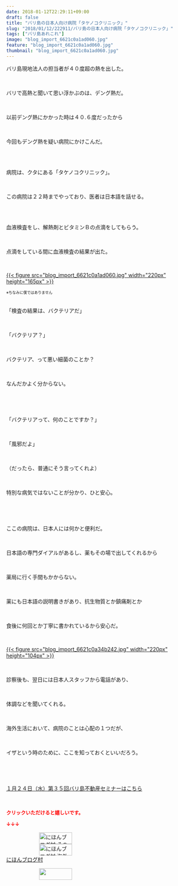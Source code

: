 ```yaml
---
date: 2018-01-12T22:29:11+09:00
draft: false
title: "バリ島の日本人向け病院「タケノコクリニック」"
slug: "2018/01/12/222911/バリ島の日本人向け病院「タケノコクリニック」"
tags: ["バリ島あれこれ"]
image: "blog_import_6621c0a1ad060.jpg"
feature: "blog_import_6621c0a1ad060.jpg"
thumbnail: "blog_import_6621c0a1ad060.jpg"
---
```

<p>バリ島現地法人の担当者が４０度超の熱を出した。</p><p> </p><p>バリで高熱と聞いて思い浮かぶのは、デング熱だ。</p><p> </p><p>以前デング熱にかかった時は４０.６度だったから</p><p> </p><p>今回もデング熱を疑い病院にかけこんだ。</p><p> </p><p><br/>病院は、クタにある「タケノコクリニック」。</p><p> </p><p>この病院は２２時までやっており、医者は日本語を話せる。</p><p> </p><p><br/>血液検査をし、解熱剤とビタミンＢの点滴をしてもらう。</p><p> </p><p>点滴をしている間に血液検査の結果が出た。</p><p> </p><p><a href="blog_import_6621c0a1ad060.jpg">{{< figure src="blog_import_6621c0a1ad060.jpg" width="220px" height="165px" >}}</a></p><p><span style="font-size: 0.7em;">※ちなみに僕ではありません</span></p><p><br/>「検査の結果は、バクテリアだ」</p><p> </p><p>「バクテリア？」</p><p> </p><p>バクテリア、って悪い細菌のことか？　</p><p> </p><p>なんだかよく分からない。</p><p> </p><p> </p><p>「バクテリアって、何のことですか？」</p><p> </p><p>「風邪だよ」</p><p> </p><p>（だったら、普通にそう言ってくれよ）</p><p> </p><p>特別な病気ではないことが分かり、ひと安心。</p><p> </p><p> </p><p>ここの病院は、日本人には何かと便利だ。</p><p> </p><p>日本語の専門ダイアルがあるし、薬もその場で出してくれるから</p><p> </p><p>薬局に行く手間もかからない。</p><p> </p><p>薬にも日本語の説明書きがあり、抗生物質とか鎮痛剤とか</p><p> </p><p>食後に何回とか丁寧に書かれているから安心だ。</p><p> </p><p><a href="blog_import_6621c0a34b242.jpg">{{< figure src="blog_import_6621c0a34b242.jpg" width="220px" height="104px" >}}</a></p><p> </p><p>診察後も、翌日には日本人スタッフから電話があり、</p><p> </p><p>体調などを聞いてくれる。</p><p> </p><p>海外生活において、病院のことは心配の１つだが、</p><p> </p><p>イザという時のために、ここを知っておくといいだろう。</p><p> </p><p> </p><p><a href="iin.co.jp" target="_blank">１月２４日（水）第３５回バリ島不動産セミナーはこちら</a></p><p> </p><p><font color="#ff0000" size="2"><strong>クリックいただけると嬉しいです。</strong></font></p><p><font color="#ff0000" size="2"><strong>↓↓↓</strong></font></p><p><a href="ranking.html?p_cid=01260127" id="&amp;blogmura_banner" target="_blank"><img alt="にほんブログ村 その他生活ブログ 不動産投資へ" border="0" height="31" src="data:image/svg+xml;charset=utf-8,%3Csvg%20xmlns%3D%22http%3A%2F%2Fwww.w3.org%2F2000%2Fsvg%22%20title%3D%22Placeholder%20for%20Images%22%20role%3D%22presentation%22%20viewBox%3D%220%200%2088%2031%22%20%2F%3E" width="88" data-src="https://img-proxy.blog-video.jp/images?url=http%3A%2F%2Flife.blogmura.com%2Fhudousantoushi%2Fimg%2Fhudousantoushi88_31.gif" style="aspect-ratio: auto 88 / 31;"/><noscript><img alt="にほんブログ村 その他生活ブログ 不動産投資へ" border="0" height="31" src="https://img-proxy.blog-video.jp/images?url=http%3A%2F%2Flife.blogmura.com%2Fhudousantoushi%2Fimg%2Fhudousantoushi88_31.gif" width="88"></noscript></a><br/><a href="ranking.html?p_cid=01260127" target="_blank"><img alt="にほんブログ村 海外生活ブログ バリ島情報へ" border="0" height="31" src="data:image/svg+xml;charset=utf-8,%3Csvg%20xmlns%3D%22http%3A%2F%2Fwww.w3.org%2F2000%2Fsvg%22%20title%3D%22Placeholder%20for%20Images%22%20role%3D%22presentation%22%20viewBox%3D%220%200%2088%2031%22%20%2F%3E" width="88" data-src="https://img-proxy.blog-video.jp/images?url=http%3A%2F%2Foverseas.blogmura.com%2Fbali%2Fimg%2Fbali88_31.gif" style="aspect-ratio: auto 88 / 31;"/><noscript><img alt="にほんブログ村 海外生活ブログ バリ島情報へ" border="0" height="31" src="https://img-proxy.blog-video.jp/images?url=http%3A%2F%2Foverseas.blogmura.com%2Fbali%2Fimg%2Fbali88_31.gif" width="88"></noscript></a><br/><a href="ranking.html?p_cid=01260127" target="_blank">にほんブログ村</a></p><p><a href="link.php?1804582" title="人気ブログランキングへ"><img border="0" height="31" src="data:image/svg+xml;charset=utf-8,%3Csvg%20xmlns%3D%22http%3A%2F%2Fwww.w3.org%2F2000%2Fsvg%22%20title%3D%22Placeholder%20for%20Images%22%20role%3D%22presentation%22%20viewBox%3D%220%200%2088%2031%22%20%2F%3E" width="88" data-src="https://blog.with2.net/img/banner/banner_22.gif" style="aspect-ratio: auto 88 / 31;"/><noscript><img border="0" height="31" src="https://blog.with2.net/img/banner/banner_22.gif" width="88"></noscript></a></p><p> </p>

